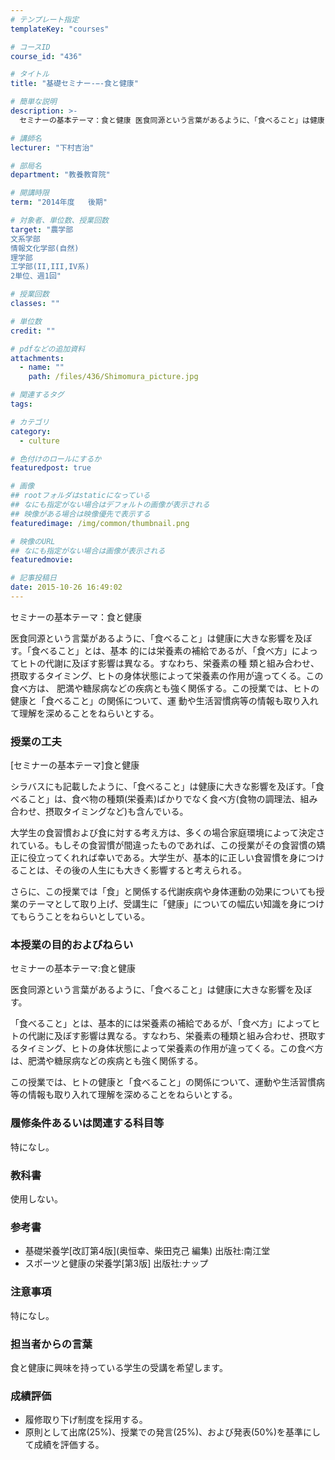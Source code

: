```yaml
---
# テンプレート指定
templateKey: "courses"

# コースID
course_id: "436"

# タイトル
title: "基礎セミナー-−-食と健康"

# 簡単な説明
description: >-
  セミナーの基本テーマ：食と健康 医食同源という言葉があるように、「食べること」は健康に大きな影響を及ぼす。「食べること」とは、基本 的には栄養素の補給であるが、「食べ方」によってヒトの代謝に及ぼす...

# 講師名
lecturer: "下村吉治"

# 部局名
department: "教養教育院"

# 開講時限
term: "2014年度	後期"

# 対象者、単位数、授業回数
target: "農学部
文系学部
情報文化学部(自然)
理学部
工学部(II,III,IV系)
2単位、週1回"

# 授業回数
classes: ""

# 単位数
credit: ""

# pdfなどの追加資料
attachments: 
  - name: "" 
    path: /files/436/Shimomura_picture.jpg

# 関連するタグ
tags:

# カテゴリ
category:
  - culture

# 色付けのロールにするか
featuredpost: true

# 画像
## rootフォルダはstaticになっている
## なにも指定がない場合はデフォルトの画像が表示される
## 映像がある場合は映像優先で表示する
featuredimage: /img/common/thumbnail.png

# 映像のURL
## なにも指定がない場合は画像が表示される
featuredmovie: 

# 記事投稿日
date: 2015-10-26 16:49:02
---
```


セミナーの基本テーマ：食と健康

医食同源という言葉があるように、「食べること」は健康に大きな影響を及ぼす。「食べること」とは、基本 的には栄養素の補給であるが、「食べ方」によってヒトの代謝に及ぼす影響は異なる。すなわち、栄養素の種 類と組み合わせ、摂取するタイミング、ヒトの身体状態によって栄養素の作用が違ってくる。この食べ方は、 肥満や糖尿病などの疾病とも強く関係する。この授業では、ヒトの健康と「食べること」の関係について、運 動や生活習慣病等の情報も取り入れて理解を深めることをねらいとする。


### 授業の工夫

[セミナーの基本テーマ]食と健康

シラバスにも記載したように、「食べること」は健康に大きな影響を及ぼす。「食べること」は、食べ物の種類(栄養素)ばかりでなく食べ方(食物の調理法、組み合わせ、摂取タイミングなど)も含んでいる。

大学生の食習慣および食に対する考え方は、多くの場合家庭環境によって決定されている。もしその食習慣が間違ったものであれば、この授業がその食習慣の矯正に役立ってくれれば幸いである。大学生が、基本的に正しい食習慣を身につけることは、その後の人生にも大きく影響すると考えられる。

さらに、この授業では「食」と関係する代謝疾病や身体運動の効果についても授業のテーマとして取り上げ、受講生に「健康」についての幅広い知識を身につけてもらうことをねらいとしている。





### 本授業の目的およびねらい

セミナーの基本テーマ:食と健康

医食同源という言葉があるように、「食べること」は健康に大きな影響を及ぼす。

「食べること」とは、基本的には栄養素の補給であるが、「食べ方」によってヒトの代謝に及ぼす影響は異なる。すなわち、栄養素の種類と組み合わせ、摂取するタイミング、ヒトの身体状態によって栄養素の作用が違ってくる。この食べ方は、肥満や糖尿病などの疾病とも強く関係する。

この授業では、ヒトの健康と「食べること」の関係について、運動や生活習慣病等の情報も取り入れて理解を深めることをねらいとする。

### 履修条件あるいは関連する科目等

特になし。

### 教科書

使用しない。

### 参考書

* 基礎栄養学[改訂第4版](奥恒幸、柴田克己 編集) 出版社:南江堂
* スポーツと健康の栄養学[第3版] 出版社:ナップ

### 注意事項

特になし。

### 担当者からの言葉

食と健康に興味を持っている学生の受講を希望します。











### 成績評価

* 履修取り下げ制度を採用する。
* 原則として出席(25%)、授業での発言(25%)、および発表(50%)を基準にして成績を評価する。


